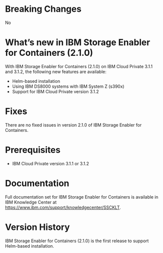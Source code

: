 # Breaking Changes
No

# What’s new in IBM Storage Enabler for Containers (2.1.0)

With IBM Storage Enabler for Containers (2.1.0) on IBM Cloud Private 3.1.1 and 3.1.2, the following new
features are available:
* Helm-based installation
* Using IBM DS8000 systems with IBM System Z (s390x)
* Support for IBM Cloud Private version 3.1.2


# Fixes
There are no fixed issues in version 2.1.0 of IBM Storage Enabler for Containers.  

# Prerequisites
* IBM Cloud Private version 3.1.1 or 3.1.2

# Documentation
Full documentation set for IBM Storage Enabler for Containers is available in IBM Knowledge Center at https://www.ibm.com/support/knowledgecenter/SSCKLT.

# Version History
IBM Storage Enabler for Containers (2.1.0) is the first release to support Helm-based installation.
